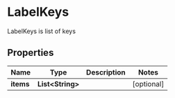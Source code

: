 

# LabelKeys

LabelKeys is list of keys
## Properties

Name | Type | Description | Notes
------------ | ------------- | ------------- | -------------
**items** | **List&lt;String&gt;** |  |  [optional]



